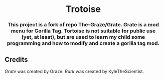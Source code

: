 <h1 align="center">Trotoise</h1>
<h3 align="center">This project is a fork of repo The-Graze/Grate. Grate is a mod menu for Gorilla Tag. Tortoise is not suitable for public use (yet, at least), but are used to learn my child some programming and how to modify and create a gorilla tag mod.</h2>

## Credits
*Grate* was created by Graze. 
*Bark* was created by KyleTheScientist. 
